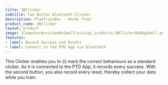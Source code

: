 ```yaml
---
title: 3BClicker
subtitle: Two Button Bluetooth Clicker
description: PlanTrainDoc - Hands free!
product_code: 3BClicker
layout: product
image: /ComputerAssistedAnimalTraining/_products/3BClickerNoBkgSmall.png
features:
- label: Record Success and Resets
- label: Connect to the PTD App via Bluetooth
---
```


This Clicker enables you to (i) mark the correct behaviours as a standard clicker. As it is connected
to the PTD App, it records every success. With the second button, you also record every reset, thereby
collect your data while you train.